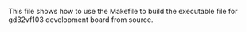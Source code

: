 This file shows how to use the Makefile to build the executable file for gd32vf103 development board from source.


